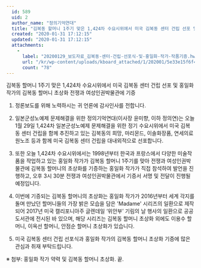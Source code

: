 ```yaml
---
  id: 589
  uid: 2
  author_name: "정의기억연대"
  title: "김복동 할머니 1주기 맞은 1,424차 수요시위에서 미국 김복동 센터 건립 선포 및 홍일화 작가의 김복동 할머니 초상화 전쟁과 여성인권박물관에 기증"
  created: "2020-01-31 17:12:15"
  updated: "2020-01-31 17:12:15"
  attachments: 
    - 
      label: "20200129_보도자료_김복동-센터-건립-선포식-및-홍일화-작가-작품기증.hwp"
      url: "/kr/wp-content/uploads/kboard_attached/1/202001/5e33e15f6f4c28427599.hwp"
      count: "78"
---
```

김복동 할머니 1주기 맞은 1,424차 수요시위에서 미국 김복동 센터 건립 선포 및 홍일화 작가의 김복동 할머니 초상화 전쟁과 여성인권박물관에 기증 

1. 정론보도를 위해 노력하시는 귀 언론에 감사인사를 전합니다. 

2. 일본군성노예제 문제해결을 위한 정의기억연대(이사장 윤미향, 이하 정의연)는 오늘 1월 29일 1,424차 일본군성노예제 문제해결을 위한 정기 수요시위에서 미국 김복동 센터 건립을 함께 추진하고 있는 김복동의 희망, 마리몬드, 이솔화장품, 연세의료원노조 등과 함께 미국 김복동 센터 건립을 대내외적으로 선포합니다.

3. 또한 오늘 1,424차 수요시위에서는 1998년부터 한국과 프랑스에서 다양한 미술작품을 작업하고 있는 홍일화 작가가 김복동 할머니 1주기를 맞아 전쟁과 여성인권박물관에 김복동 할머니의 초상화를 기증하는 홍일화 작가가 직접 참석하여 발언을 진행하고, 오후 3시 30분 전쟁과 여성인권박물관에서 기증서 서명 및 전달이 진행될 예정입니다. 

4. 이번에 기증되는 김복동 할머니의 초상화는 홍일화 작가가 2016년부터 세계 각지를 돌며 만났던 할머니들의 가장 밝은 모습을 담은 'Madame' 시리즈의 일환으로 제작되어 2017년 미국 캘리포니아주 글렌데일 ‘위안부’ 기림의 날 행사의 일환으로 공공도서관에 전시된 바 있으며, 해당 시리즈는 김복동 할머니 초상화 외에도 이용수 할머니, 이옥선 할머니, 안점순 할머니 초상화가 있습니다. 

5. 미국 김복동 센터 건립 선포식과 홍일화 작가의 김복동 할머니 초상화 기증에 많은 관심과 취재 부탁드립니다. 

※ 첨부: 홍일화 작가 약력 및 김복동 할머니 초상화. 끝.